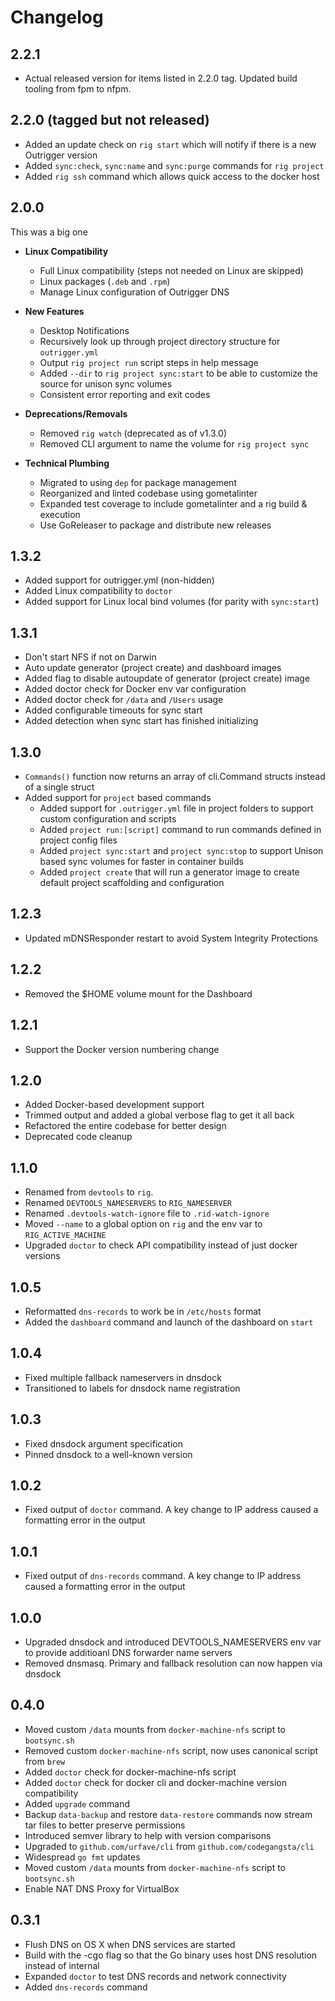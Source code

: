 # Changelog

## 2.2.1

- Actual released version for items listed in 2.2.0 tag. Updated build tooling from fpm to nfpm.

## 2.2.0 (tagged but not released)

- Added an update check on `rig start` which will notify if there is a new Outrigger version
- Added `sync:check`, `sync:name` and `sync:purge` commands for `rig project`
- Added `rig ssh` command which allows quick access to the docker host

## 2.0.0

This was a big one

- **Linux Compatibility**
  - Full Linux compatibility (steps not needed on Linux are skipped)
  - Linux packages (`.deb` and `.rpm`)
  - Manage Linux configuration of Outrigger DNS

- **New Features**
  - Desktop Notifications
  - Recursively look up through project directory structure for `outrigger.yml`
  - Output `rig project run` script steps in help message
  - Added `--dir` to `rig project sync:start` to be able to customize the source for unison sync volumes
  - Consistent error reporting and exit codes

- **Deprecations/Removals**
  - Removed `rig watch` (deprecated as of v1.3.0)
  - Removed CLI argument to name the volume for `rig project sync`
  
- **Technical Plumbing**
  - Migrated to using `dep` for package management
  - Reorganized and linted codebase using gometalinter
  - Expanded test coverage to include gometalinter and a rig build & execution
  - Use GoReleaser to package and distribute new releases


## 1.3.2

 - Added support for outrigger.yml (non-hidden)
 - Added Linux compatibility to `doctor`
 - Added support for Linux local bind volumes (for parity with `sync:start`)

## 1.3.1

 - Don't start NFS if not on Darwin
 - Auto update generator (project create) and dashboard images
 - Added flag to disable autoupdate of generator (project create) image
 - Added doctor check for Docker env var configuration
 - Added doctor check for `/data` and `/Users` usage
 - Added configurable timeouts for sync start
 - Added detection when sync start has finished initializing

## 1.3.0

 - `Commands()` function now returns an array of cli.Command structs instead of a single struct 
 - Added support for `project` based commands
   - Added support for `.outrigger.yml` file in project folders to support custom configuration and scripts
   - Added `project run:[script]` command to run commands defined in project config files
   - Added `project sync:start` and `project sync:stop` to support Unison based sync volumes for faster in container builds
   - Added `project create` that will run a generator image to create default project scaffolding and configuration

## 1.2.3

 - Updated mDNSResponder restart to avoid System Integrity Protections 

## 1.2.2

 - Removed the $HOME volume mount for the Dashboard
 
## 1.2.1

 - Support the Docker version numbering change

## 1.2.0

 - Added Docker-based development support
 - Trimmed output and added a global verbose flag to get it all back
 - Refactored the entire codebase for better design
 - Deprecated code cleanup

## 1.1.0

 - Renamed from `devtools` to `rig`.
 - Renamed `DEVTOOLS_NAMESERVERS` to `RIG_NAMESERVER`
 - Renamed `.devtools-watch-ignore` file to `.rid-watch-ignore`
 - Moved `--name` to a global option on `rig` and the env var to `RIG_ACTIVE_MACHINE`
 - Upgraded `doctor` to check API compatibility instead of just docker versions

## 1.0.5

 - Reformatted `dns-records` to work be in `/etc/hosts` format
 - Added the `dashboard` command and launch of the dashboard on `start`

## 1.0.4

 - Fixed multiple fallback nameservers in dnsdock
 - Transitioned to labels for dnsdock name registration 

## 1.0.3

 - Fixed dnsdock argument specification
 - Pinned dnsdock to a well-known version

## 1.0.2

 - Fixed output of `doctor` command. A key change to IP address caused a formatting error in the output

## 1.0.1

 - Fixed output of `dns-records` command. A key change to IP address caused a formatting error in the output

## 1.0.0

 - Upgraded dnsdock and introduced DEVTOOLS_NAMESERVERS env var to provide additioanl DNS forwarder name servers
 - Removed dnsmasq. Primary and fallback resolution can now happen via dnsdock

## 0.4.0

 - Moved custom `/data` mounts from `docker-machine-nfs` script to `bootsync.sh`
 - Removed custom `docker-machine-nfs` script, now uses canonical script from `brew`
 - Added `doctor` check for docker-machine-nfs script
 - Added `doctor` check for docker cli and docker-machine version compatibility
 - Added `upgrade` command
 - Backup `data-backup` and restore `data-restore` commands now stream tar files to better preserve permissions
 - Introduced semver library to help with version comparisons
 - Upgraded to `github.com/urfave/cli` from `github.com/codegangsta/cli`
 - Widespread `go fmt` updates
 - Moved custom `/data` mounts from `docker-machine-nfs` script to `bootsync.sh`
 - Enable NAT DNS Proxy for VirtualBox

## 0.3.1

 - Flush DNS on OS X when DNS services are started
 - Build with the -cgo flag so that the Go binary uses host DNS resolution instead of internal
 - Expanded `doctor` to test DNS records and network connectivity
 - Added `dns-records` command